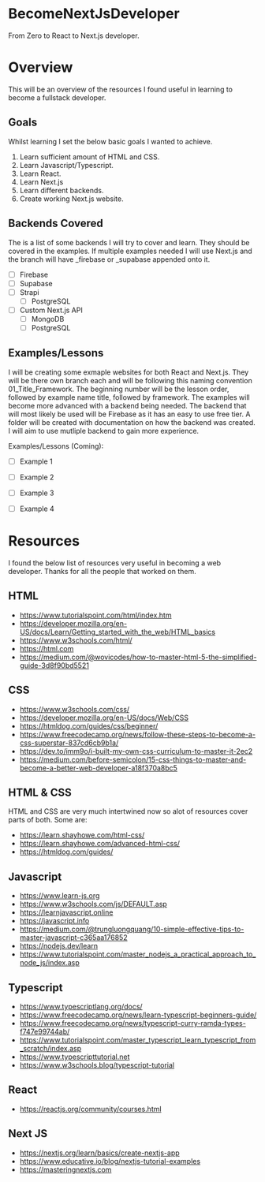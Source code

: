 # BecomeNextJsDeveloper

From Zero to React to Next.js developer.

# Overview

This will be an overview of the resources I found useful in learning to become a fullstack developer.
## Goals

Whilst learning I set the below basic goals I wanted to achieve.

1. Learn sufficient amount of HTML and CSS.
2. Learn Javascript/Typescript.
3. Learn React.
4. Learn Next.js
5. Learn different backends.
6. Create working Next.js website.

## Backends Covered
The is a list of some backends I will try to cover and learn. They should be covered in the examples. If multiple examples needed I will use Next.js and the branch will have _firebase or _supabase appended onto it.
- [ ] Firebase
- [ ] Supabase
- [ ] Strapi
    - [ ] PostgreSQL
- [ ] Custom Next.js API
    - [ ] MongoDB
    - [ ] PostgreSQL

## Examples/Lessons

I will be creating some exmaple websites for both React and Next.js. They will be there own branch each and will be following this naming convention 01_Title_Framework. The beginning number will be the lesson order, followed by example name title, followed by framework. The examples will become more advanced with a backend being needed. The backend that will most likely be used will be Firebase as it has an easy to use free tier. A folder will be created with documentation on how the backend was created. I will aim to use mutliple backend to gain  more experience.

Examples/Lessons (Coming):

- [ ] Example 1

- [ ] Example 2

- [ ] Example 3

- [ ] Example 4


# Resources

I found the below list of resources very useful in becoming a web developer. Thanks for all the people that worked on them.

## HTML

- https://www.tutorialspoint.com/html/index.htm
- https://developer.mozilla.org/en-US/docs/Learn/Getting_started_with_the_web/HTML_basics
- https://www.w3schools.com/html/
- https://html.com
- https://medium.com/@wovicodes/how-to-master-html-5-the-simplified-guide-3d8f90bd5521
  
## CSS
- https://www.w3schools.com/css/
- https://developer.mozilla.org/en-US/docs/Web/CSS
- https://htmldog.com/guides/css/beginner/
- https://www.freecodecamp.org/news/follow-these-steps-to-become-a-css-superstar-837cd6cb9b1a/
- https://dev.to/imm9o/i-built-my-own-css-curriculum-to-master-it-2ec2
- https://medium.com/before-semicolon/15-css-things-to-master-and-become-a-better-web-developer-a18f370a8bc5

## HTML & CSS
HTML and CSS are very much intertwined now so alot of resources cover parts of both. Some are:
- https://learn.shayhowe.com/html-css/
- https://learn.shayhowe.com/advanced-html-css/
- https://htmldog.com/guides/

## Javascript
- https://www.learn-js.org
- https://www.w3schools.com/js/DEFAULT.asp
- https://learnjavascript.online
- https://javascript.info
- https://medium.com/@trungluongquang/10-simple-effective-tips-to-master-javascript-c365aa176852
- https://nodejs.dev/learn
- https://www.tutorialspoint.com/master_nodejs_a_practical_approach_to_node_js/index.asp

## Typescript
- https://www.typescriptlang.org/docs/
- https://www.freecodecamp.org/news/learn-typescript-beginners-guide/
- https://www.freecodecamp.org/news/typescript-curry-ramda-types-f747e99744ab/
- https://www.tutorialspoint.com/master_typescript_learn_typescript_from_scratch/index.asp
- https://www.typescripttutorial.net
- https://www.w3schools.blog/typescript-tutorial

## React
- https://reactjs.org/community/courses.html

## Next JS
- https://nextjs.org/learn/basics/create-nextjs-app
- https://www.educative.io/blog/nextjs-tutorial-examples
- https://masteringnextjs.com